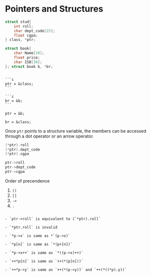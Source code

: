 # Pointers and Structures

```c
struct stud{
    int roll;
    char dept_code[25];
    float cgpa;
} class, *ptr;

struct book{
    char Name[20];
    float price;
    char ISB[30];
}; struct book b, *br;
```

~~~admonish success title = "Allowed"

```c
ptr = &class;
```

```c
br = &b;
```

~~~

```admonish danger title = "Not Allowed"
ptr = &b;

br = &class;
```

Once `ptr` points to a structure variable, the members can be accessed through a dot operator or an arrow operator.

```c
(*ptr).roll
(*ptr).dept_code
(*ptr).cgpa
```

```c
ptr->roll
ptr->dept_code
ptr->cgpa
```

Order of precendence  
  1. `()`
  2. `[]`
  3. `->`
  4. `.`

```admonish

- `ptr->roll` is equivalent to (`*ptr).roll`

- `*ptr.roll` is invalid

- `*p->x` is same as *`(p->x)`

- `*p[n]` is same as `*(p+[n])`

- `*p->x++` is same as `*((p->x)++)`

- `++*p[n]` is same as `++(*(p[n]))`

- `++*p->y` is same as `++(*(p->y))` and `++(*((*p).y))`
```


